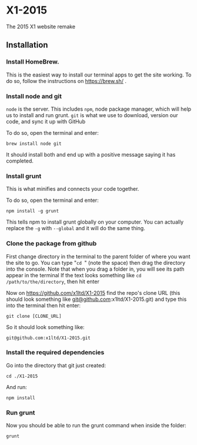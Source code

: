# X1-2015
The 2015 X1 website remake

## Installation

### Install HomeBrew.

This is the easiest way to install our terminal apps to get the site working.
To do so, follow the instructions on https://brew.sh/ .

### Install node and git

`node` is the server. This includes `npm`, node package manager, which will help us to install and run grunt.
`git` is what we use to download, version our code, and sync it up with GitHub

To do so, open the terminal and enter:
```shell
brew install node git
```
It should install both and end up with a positive message saying it has completed.

### Install grunt

This is what minifies and connects your code together.

To do so, open the terminal and enter:
```shell
npm install -g grunt
```
This tells npm to install grunt globally on your computer. You can actually replace the `-g` with `--global` and it will do the same thing.

### Clone the package from github

First change directory in the terminal to the parent folder of where you want the site to go.
You can type "`cd `" (note the space) then drag the directory into the console.
Note that when you drag a folder in, you will see its path appear in the terminal
If the text looks something like `cd /path/to/the/directory`, then hit enter

Now on https://github.com/x1ltd/X1-2015 find the repo's clone URL (this should look something like git@github.com:x1ltd/X1-2015.git) and type this into the terminal then hit enter:
```shell
git clone [CLONE_URL]
```
So it should look something like:
```shell
git@github.com:x1ltd/X1-2015.git
```

### Install the required dependencies
Go into the directory that git just created:
```shell
cd ./X1-2015
```

And run:
```shell
npm install
```

### Run grunt

Now you should be able to run the grunt command when inside the folder:
```shell
grunt
```
